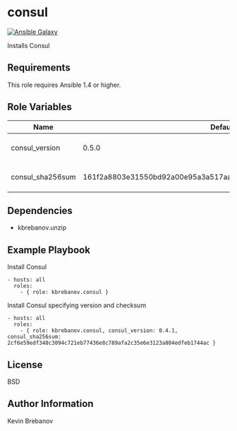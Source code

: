 consul
=======

[![Ansible Galaxy](https://img.shields.io/badge/galaxy-kbrebanov.consul-660198.svg)](https://galaxy.ansible.com/list#/roles/3300)

Installs Consul

Requirements
------------

This role requires Ansible 1.4 or higher.

Role Variables
--------------

| Name             | Default                                                          | Description                  |
|------------------|------------------------------------------------------------------|------------------------------|
| consul_version   | 0.5.0                                                            | Version of Consul to install |
| consul_sha256sum | 161f2a8803e31550bd92a00e95a3a517aa949714c19d3124c46e56cfdc97b088 | SHA 256 checksum of package  |

Dependencies
------------

- kbrebanov.unzip

Example Playbook
----------------

Install Consul
```
- hosts: all
  roles:
    - { role: kbrebanov.consul }
```

Install Consul specifying version and checksum
```
- hosts: all
  roles:
    - { role: kbrebanov.consul, consul_version: 0.4.1, consul_sha256sum: 2cf6e59edf348c3094c721eb77436e8c789afa2c35e6e3123a804edfeb1744ac }
```

License
-------

BSD

Author Information
------------------

Kevin Brebanov
